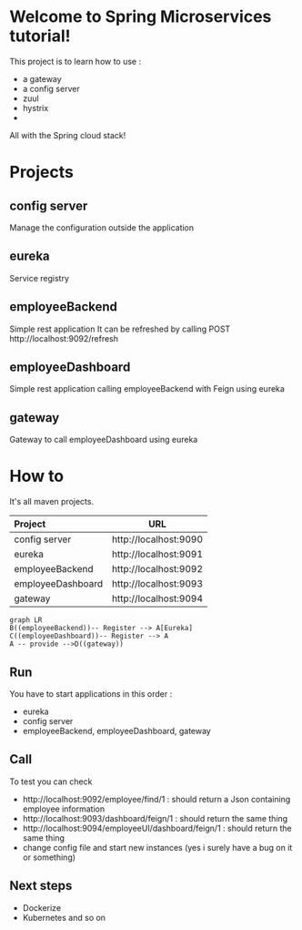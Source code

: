 ﻿# Welcome to Spring Microservices tutorial!

This project is to learn how to use : 

 - a gateway
 - a config server
 - zuul
 - hystrix
 -
All with the Spring cloud stack!

# Projects

## config server

Manage the configuration outside the application

## eureka
Service registry

## employeeBackend
Simple rest application
It can be refreshed by calling POST http://localhost:9092/refresh

## employeeDashboard

Simple rest application calling employeeBackend with Feign using eureka

## gateway

Gateway to call employeeDashboard using eureka

# How to

It's all maven projects.

| Project                                                 | URL                                                        |
|:----------------------------------------------------------|------------------------------------------------------------|
| config server  | http://localhost:9090 |
| eureka  | http://localhost:9091 |
| employeeBackend  | http://localhost:9092 |
| employeeDashboard  | http://localhost:9093 |
| gateway  | http://localhost:9094 |


```mermaid
graph LR
B((employeeBackend))-- Register --> A[Eureka]
C((employeeDashboard))-- Register --> A
A -- provide -->D((gateway))
```

## Run
You have to start applications in this order : 

 - eureka
 - config server
 - employeeBackend, employeeDashboard, gateway

## Call
To test you can check 

 - http://localhost:9092/employee/find/1 : should return a Json containing employee information
 - http://localhost:9093/dashboard/feign/1 : should return the same thing
 - http://localhost:9094/employeeUI/dashboard/feign/1 : should return the same thing
 - change config file and start new instances (yes i surely have a bug on it or something)

## Next steps
 - Dockerize
 - Kubernetes and so on

